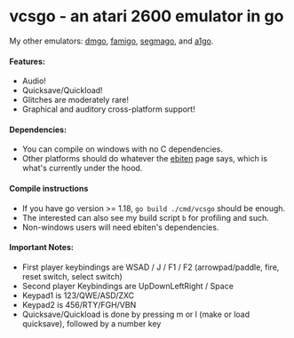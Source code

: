# vcsgo - an atari 2600 emulator in go

My other emulators:
[dmgo](https://github.com/theinternetftw/dmgo),
[famigo](https://github.com/theinternetftw/famigo),
[segmago](https://github.com/theinternetftw/segmago), and
[a1go](https://github.com/theinternetftw/a1go).

#### Features:
 * Audio!
 * Quicksave/Quickload!
 * Glitches are moderately rare!
 * Graphical and auditory cross-platform support!

#### Dependencies:

 * You can compile on windows with no C dependencies.
 * Other platforms should do whatever the [ebiten](https://github.com/hajimehoshi/ebiten) page says, which is what's currently under the hood.

#### Compile instructions

 * If you have go version >= 1.18, `go build ./cmd/vcsgo` should be enough.
 * The interested can also see my build script `b` for profiling and such.
 * Non-windows users will need ebiten's dependencies.

#### Important Notes:

 * First player keybindings are WSAD / J / F1 / F2 (arrowpad/paddle, fire, reset switch, select switch)
 * Second player Keybindings are UpDownLeftRight / Space
 * Keypad1 is 123/QWE/ASD/ZXC
 * Keypad2 is 456/RTY/FGH/VBN
 * Quicksave/Quickload is done by pressing m or l (make or load quicksave), followed by a number key
